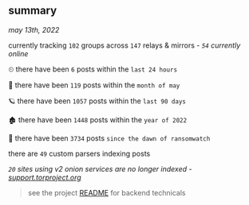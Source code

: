 
## summary
_may 13th, 2022_

currently tracking `102` groups across `147` relays & mirrors - _`54` currently online_

⏲ there have been `6` posts within the `last 24 hours`

🦈 there have been `119` posts within the `month of may`

🪐 there have been `1057` posts within the `last 90 days`

🏚 there have been `1448` posts within the `year of 2022`

🦕 there have been `3734` posts `since the dawn of ransomwatch`

there are `49` custom parsers indexing posts

_`20` sites using v2 onion services are no longer indexed - [support.torproject.org](https://support.torproject.org/onionservices/v2-deprecation/)_

> see the project [README](https://github.com/thetanz/ransomwatch#ransomwatch--) for backend technicals
